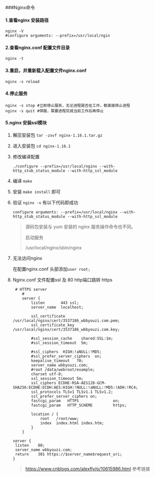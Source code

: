 

###Nginx命令

#### 1.查看nginx 安装路径

```nginx
nginx -V
#configure arguments: --prefix=/usr/local/ngin
```

#### 2.查看nginx.conf 配置文件目录

```nginx
nginx -t
```

#### 3.重启，并重新载入配置文件nginx.conf

```nginx
nginx -s reload
```

#### 4.停止服务

```nginx
nginx -s stop #立即停止服务，无论进程是否在工作，都直接停止进程
nginx -s quit #停服，需要进程完成当前工作后再停止
```

#### 5.nginx 安装ssl模块

1. 解压安装包 `tar -zxvf nginx-1.16.1.tar.gz`

2. 进入安装包 `cd nginx-1.16.1`

3. 修改编译配置 

   `./configure --prefix=/usr/local/nginx --with-http_stub_status_module --with-http_ssl_module `

4. 编译 `make`

5. 安装 `make install` 即可

6. 验证 `nginx -v` 有以下代码即成功

   `configure arguments: --prefix=/usr/local/nginx --with-http_stub_status_module --with-http_ssl_module`

   > 源码包安装与 yum 安装的 nginx 服务操作命令也不同。
   >
   >  启动服务
   >
   > /usr/local/nginx/sbin/nginx
   >
   > 

6. 无法访问nginx

   在配置nginx.conf 头部添加`user root;`

7. Nginx.conf 文件配置ssl  及 80 http端口跳转 https

   ```nginx
    # HTTPS server
       #
       server {
           listen       443 ssl;
           server_name  localhost;
   
           ssl_certificate      /usr/local/nginx/cert/3537186_wbbyouzi.com.pem;
           ssl_certificate_key  /usr/local/nginx/cert/3537186_wbbyouzi.com.key;
   
           #ssl_session_cache    shared:SSL:1m;
           #ssl_session_timeout  5m;
   
           #ssl_ciphers  HIGH:!aNULL:!MD5;
           #ssl_prefer_server_ciphers  on;
           keepalive_timeout   70;
           server_name wbbyouzi.com;
           #root /data/webroot/example;
           charset utf-8;
           ssl_session_timeout 5m;
           ssl_ciphers ECDHE-RSA-AES128-GCM-SHA256:ECDHE:ECDH:AES:HIGH:!NULL:!aNULL:!MD5:!ADH:!RC4;
           ssl_protocols TLSv1 TLSv1.1 TLSv1.2;
           ssl_prefer_server_ciphers on;
           fastcgi_param   HTTPS               on;
           fastcgi_param   HTTP_SCHEME         https;
   
           location / {
               root   /root/www;
               index  index.html index.htm;
           }
       }
   
   server {
   	listen    80;
   	server_name wbbyouzi.com;
   	return    301 https://$server_name$request_uri;
   }
   
   ```

   > https://www.cnblogs.com/alexfly/p/10615986.html 参考链接

​		 